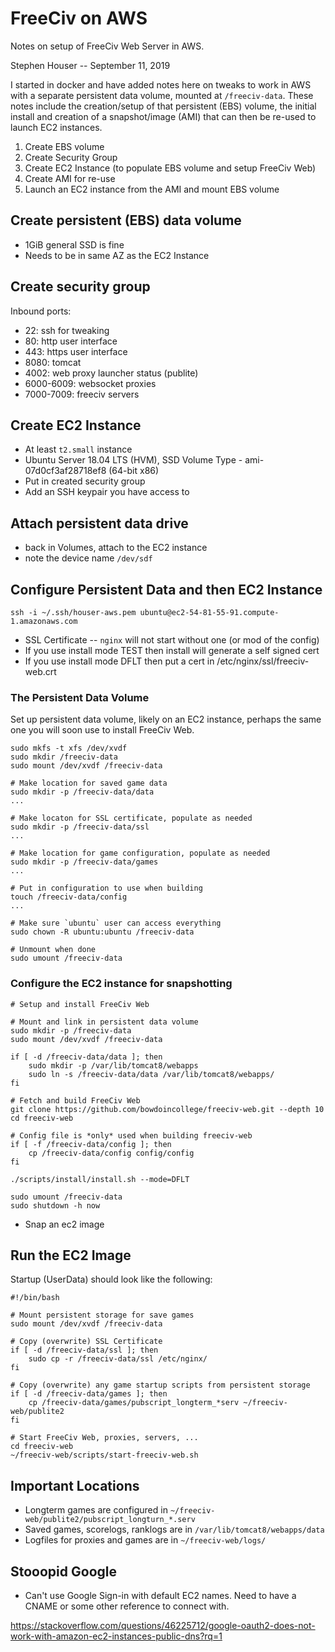 # FreeCiv on AWS

Notes on setup of FreeCiv Web Server in AWS.

Stephen Houser -- September 11, 2019

I started in docker and have added notes here on tweaks to work in AWS with a separate persistent data volume, mounted at `/freeciv-data`. These notes include the creation/setup of that persistent (EBS) volume, the initial install and creation of a snapshot/image (AMI) that can then be re-used to launch EC2 instances.

1. Create EBS volume
2. Create Security Group
3. Create EC2 Instance (to populate EBS volume and setup FreeCiv Web)
4. Create AMI for re-use
5. Launch an EC2 instance from the AMI and mount EBS volume

## Create persistent (EBS) data volume

* 1GiB general SSD is fine
* Needs to be in same AZ as the EC2 Instance

## Create security group

Inbound ports:

* 22: ssh for tweaking
* 80: http user interface
* 443: https user interface
* 8080: tomcat
* 4002: web proxy launcher status (publite)
* 6000-6009: websocket proxies
* 7000-7009: freeciv servers

## Create EC2 Instance

* At least `t2.small` instance
* Ubuntu Server 18.04 LTS (HVM), SSD Volume Type - ami-07d0cf3af28718ef8 (64-bit x86)
* Put in created security group
* Add an SSH keypair you have access to

## Attach persistent data drive

* back in Volumes, attach to the EC2 instance
* note the device name `/dev/sdf`

## Configure Persistent Data and then EC2 Instance

```
ssh -i ~/.ssh/houser-aws.pem ubuntu@ec2-54-81-55-91.compute-1.amazonaws.com
```

* SSL Certificate -- `nginx` will not start without one (or mod of the config)
 * If you use install mode TEST then install will generate a self signed cert
 * If you use install mode DFLT then put a cert in /etc/nginx/ssl/freeciv-web.crt

### The Persistent Data Volume

Set up persistent data volume, likely on an EC2 instance, perhaps the same one you will soon use to install FreeCiv Web.

```
sudo mkfs -t xfs /dev/xvdf
sudo mkdir /freeciv-data
sudo mount /dev/xvdf /freeciv-data

# Make location for saved game data
sudo mkdir -p /freeciv-data/data
...

# Make locaton for SSL certificate, populate as needed
sudo mkdir -p /freeciv-data/ssl
...

# Make location for game configuration, populate as needed
sudo mkdir -p /freeciv-data/games
...

# Put in configuration to use when building
touch /freeciv-data/config
...

# Make sure `ubuntu` user can access everything
sudo chown -R ubuntu:ubuntu /freeciv-data

# Unmount when done
sudo umount /freeciv-data
```

### Configure the EC2 instance for snapshotting

```
# Setup and install FreeCiv Web

# Mount and link in persistent data volume
sudo mkdir -p /freeciv-data
sudo mount /dev/xvdf /freeciv-data

if [ -d /freeciv-data/data ]; then
    sudo mkdir -p /var/lib/tomcat8/webapps
    sudo ln -s /freeciv-data/data /var/lib/tomcat8/webapps/
fi

# Fetch and build FreeCiv Web
git clone https://github.com/bowdoincollege/freeciv-web.git --depth 10
cd freeciv-web

# Config file is *only* used when building freeciv-web
if [ -f /freeciv-data/config ]; then
    cp /freeciv-data/config config/config
fi

./scripts/install/install.sh --mode=DFLT

sudo umount /freeciv-data
sudo shutdown -h now
```

* Snap an ec2 image

## Run the EC2 Image

Startup (UserData) should look like the following:

```
#!/bin/bash

# Mount persistent storage for save games
sudo mount /dev/xvdf /freeciv-data

# Copy (overwrite) SSL Certificate
if [ -d /freeciv-data/ssl ]; then
    sudo cp -r /freeciv-data/ssl /etc/nginx/
fi

# Copy (overwrite) any game startup scripts from persistent storage
if [ -d /freeciv-data/games ]; then
    cp /freeciv-data/games/pubscript_longterm_*serv ~/freeciv-web/publite2
fi

# Start FreeCiv Web, proxies, servers, ...
cd freeciv-web
~/freeciv-web/scripts/start-freeciv-web.sh
```

## Important Locations

* Longterm games are configured in `~/freeciv-web/publite2/pubscript_longturn_*.serv`
* Saved games, scorelogs, ranklogs are in `/var/lib/tomcat8/webapps/data`
* Logfiles for proxies and games are in `~/freeciv-web/logs/`

## Stooopid Google

* Can't use Google Sign-in with default EC2 names. Need to have a CNAME or some other reference to connect with.

https://stackoverflow.com/questions/46225712/google-oauth2-does-not-work-with-amazon-ec2-instances-public-dns?rq=1
